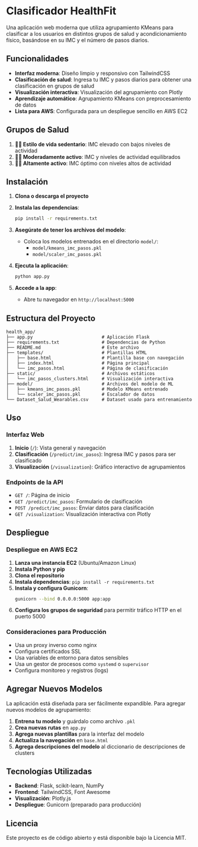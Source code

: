 
# Clasificador HealthFit

Una aplicación web moderna que utiliza agrupamiento KMeans para clasificar a los usuarios en distintos grupos de salud y acondicionamiento físico, basándose en su IMC y el número de pasos diarios.

## Funcionalidades

- **Interfaz moderna**: Diseño limpio y responsivo con TailwindCSS  
- **Clasificación de salud**: Ingresa tu IMC y pasos diarios para obtener una clasificación en grupos de salud  
- **Visualización interactiva**: Visualización del agrupamiento con Plotly  
- **Aprendizaje automático**: Agrupamiento KMeans con preprocesamiento de datos  
- **Lista para AWS**: Configurada para un despliegue sencillo en AWS EC2

## Grupos de Salud

1. **🚶‍♂️ Estilo de vida sedentario**: IMC elevado con bajos niveles de actividad  
2. **🏃‍♂️ Moderadamente activo**: IMC y niveles de actividad equilibrados  
3. **🏋️‍♂️ Altamente activo**: IMC óptimo con niveles altos de actividad  

## Instalación

1. **Clona o descarga el proyecto**
2. **Instala las dependencias**:
   ```bash
   pip install -r requirements.txt
   ```

3. **Asegúrate de tener los archivos del modelo**:
   - Coloca los modelos entrenados en el directorio `model/`:
     - `model/kmeans_imc_pasos.pkl`
     - `model/scaler_imc_pasos.pkl`

4. **Ejecuta la aplicación**:
   ```bash
   python app.py
   ```

5. **Accede a la app**:
   - Abre tu navegador en `http://localhost:5000`

## Estructura del Proyecto

```
health_app/
├── app.py                          # Aplicación Flask
├── requirements.txt                # Dependencias de Python
├── README.md                       # Este archivo
├── templates/                      # Plantillas HTML
│   ├── base.html                   # Plantilla base con navegación
│   ├── index.html                  # Página principal
│   └── imc_pasos.html              # Página de clasificación
├── static/                         # Archivos estáticos
│   └── imc_pasos_clusters.html     # Visualización interactiva
├── model/                          # Archivos del modelo de ML
│   ├── kmeans_imc_pasos.pkl        # Modelo KMeans entrenado
│   └── scaler_imc_pasos.pkl        # Escalador de datos
└── Dataset_Salud_Wearables.csv     # Dataset usado para entrenamiento
```

## Uso

### Interfaz Web

1. **Inicio** (`/`): Vista general y navegación  
2. **Clasificación** (`/predict/imc_pasos`): Ingresa IMC y pasos para ser clasificado  
3. **Visualización** (`/visualization`): Gráfico interactivo de agrupamientos  

### Endpoints de la API

- `GET /`: Página de inicio  
- `GET /predict/imc_pasos`: Formulario de clasificación  
- `POST /predict/imc_pasos`: Enviar datos para clasificación  
- `GET /visualization`: Visualización interactiva con Plotly  

## Despliegue

### Despliegue en AWS EC2

1. **Lanza una instancia EC2** (Ubuntu/Amazon Linux)  
2. **Instala Python y pip**  
3. **Clona el repositorio**  
4. **Instala dependencias**: `pip install -r requirements.txt`  
5. **Instala y configura Gunicorn**:
   ```bash
   gunicorn --bind 0.0.0.0:5000 app:app
   ```
6. **Configura los grupos de seguridad** para permitir tráfico HTTP en el puerto 5000

### Consideraciones para Producción

- Usa un proxy inverso como nginx  
- Configura certificados SSL  
- Usa variables de entorno para datos sensibles  
- Usa un gestor de procesos como `systemd` o `supervisor`  
- Configura monitoreo y registros (logs)  

## Agregar Nuevos Modelos

La aplicación está diseñada para ser fácilmente expandible. Para agregar nuevos modelos de agrupamiento:

1. **Entrena tu modelo** y guárdalo como archivo `.pkl`  
2. **Crea nuevas rutas** en `app.py`  
3. **Agrega nuevas plantillas** para la interfaz del modelo  
4. **Actualiza la navegación** en `base.html`  
5. **Agrega descripciones del modelo** al diccionario de descripciones de clusters  

## Tecnologías Utilizadas

- **Backend**: Flask, scikit-learn, NumPy  
- **Frontend**: TailwindCSS, Font Awesome  
- **Visualización**: Plotly.js  
- **Despliegue**: Gunicorn (preparado para producción)

## Licencia

Este proyecto es de código abierto y está disponible bajo la Licencia MIT.

